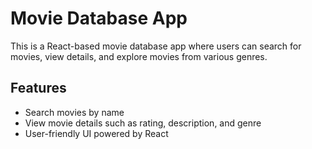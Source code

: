# Movie Database App

This is a React-based movie database app where users can search for movies, view details, and explore movies from various genres. 

## Features
- Search movies by name
- View movie details such as rating, description, and genre
- User-friendly UI powered by React
